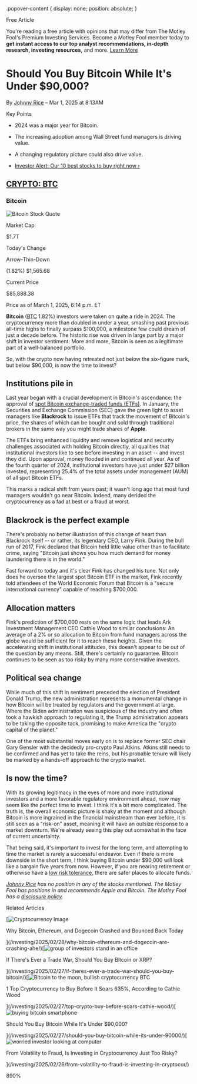 .popover-content { display: none; position: absolute; }

Free Article[](#)

You're reading a free article with opinions that may differ from The Motley Fool's Premium Investing Services. Become a Motley Fool member today to **get instant access to our top analyst recommendations, in-depth research, investing resources,** and more. [Learn More](https://www.fool.com/mms/mark/op-free-tbox-art)

Should You Buy Bitcoin While It's Under $90,000?
================================================

By [Johnny Rice](/author/20621/) – Mar 1, 2025 at 8:13AM

Key Points

*   2024 was a major year for Bitcoin.
    
*   The increasing adoption among Wall Street fund managers is driving value.
    
*   A changing regulatory picture could also drive value.
    
*   [Investor Alert: Our 10 best stocks to buy right now ›](https://www.fool.com/mms/mark/e-sa-nonbbn-kp?aid=10969&source=isaedikp0000035)
    

[CRYPTO: BTC](/quote/crypto/btc/)
---------------------------------

### Bitcoin

![Bitcoin Stock Quote](https://g.foolcdn.com/art/companylogos/mark/BTC.png)

Market Cap

$1.7T

Today's Change

Arrow-Thin-Down

(1.82%) $1,565.68

Current Price

$85,888.38

Price as of March 1, 2025, 6:14 p.m. ET

**Bitcoin** ([BTC](/quote/crypto/btc/) 1.82%) investors were taken on quite a ride in 2024. The cryptocurrency more than doubled in under a year, smashing past previous all-time highs to finally surpass $100,000, a milestone few could dream of just a decade before. The historic rise was driven in large part by a major shift in investor sentiment: More and more, Bitcoin is seen as a legitimate part of a well-balanced portfolio.

So, with the crypto now having retreated not just below the six-figure mark, but below $90,000, is now the time to invest?

Institutions pile in
--------------------

Last year began with a crucial development in Bitcoin's ascendance: the approval of [spot Bitcoin exchange-traded funds (ETFs)](https://www.fool.com/terms/s/spot-bitcoin-etf/). In January, the Securities and Exchange Commission (SEC) gave the green light to asset managers like **Blackrock** to issue ETFs that track the movement of Bitcoin's price, the shares of which can be bought and sold through traditional brokers in the same way you might trade shares of **Apple**.

The ETFs bring enhanced liquidity and remove logistical and security challenges associated with holding Bitcoin directly, all qualities that institutional investors like to see before investing in an asset -- and invest they did. Upon approval, money flooded in and continued all year. As of the fourth quarter of 2024, institutional investors have just under $27 billion invested, representing 25.4% of the total assets under management (AUM) of all spot Bitcoin ETFs.

This marks a radical shift from years past; it wasn't long ago that most fund managers wouldn't go near Bitcoin. Indeed, many derided the cryptocurrency as a fad at best or a fraud at worst.

Blackrock is the perfect example
--------------------------------

There's probably no better illustration of this change of heart than Blackrock itself -- or rather, its legendary CEO, Larry Fink. During the bull run of 2017, Fink declared that Bitcoin held little value other than to facilitate crime, saying "Bitcoin just shows you how much demand for money laundering there is in the world."

Fast forward to today and it's clear Fink has changed his tune. Not only does he oversee the largest spot Bitcoin ETF in the market, Fink recently told attendees of the World Economic Forum that Bitcoin is a "secure international currency" capable of reaching $700,000.

Allocation matters
------------------

Fink's prediction of $700,000 rests on the same logic that leads Ark Investment Management CEO Cathie Wood to similar conclusions: An average of a 2% or so allocation to Bitcoin from fund managers across the globe would be sufficient for it to reach these heights. Given the accelerating shift in institutional attitudes, this doesn't appear to be out of the question by any means. Still, there's certainly no guarantee. Bitcoin continues to be seen as too risky by many more conservative investors.

Political sea change
--------------------

While much of this shift in sentiment preceded the election of President Donald Trump, the new administration represents a monumental change in how Bitcoin will be treated by regulators and the government at large. Where the Biden administration was suspicious of the industry and often took a hawkish approach to regulating it, the Trump administration appears to be taking the opposite tack, promising to make America the "crypto capital of the planet."

One of the most substantial moves early on is to replace former SEC chair Gary Gensler with the decidedly pro-crypto Paul Atkins. Atkins still needs to be confirmed and has yet to take the reins, but his probable tenure will likely be marked by a hands-off approach to the crypto market.

Is now the time?
----------------

With its growing legitimacy in the eyes of more and more institutional investors and a more favorable regulatory environment ahead, now may seem like the perfect time to invest. I think it's a bit more complicated. The truth is, the overall economic picture is shaky at the moment and although Bitcoin is more ingrained in the financial mainstream than ever before, it is still seen as a "risk-on" asset, meaning it will have an outsize response to a market downturn. We're already seeing this play out somewhat in the face of current uncertainty.

That being said, it's important to invest for the long term, and attempting to time the market is rarely a successful endeavor. Even if there is more downside in the short term, I think buying Bitcoin under $90,000 will look like a bargain five years from now. However, if you are nearing retirement or otherwise have a [low risk tolerance](https://www.fool.com/investing/how-to-invest/risk-tolerance/), there are safer places to allocate funds.

_[Johnny Rice](https://www.fool.com/author/20621/) has no position in any of the stocks mentioned. The Motley Fool has positions in and recommends Apple and Bitcoin. The Motley Fool has a [disclosure policy](https://www.fool.com/legal/fool-disclosure-policy/)._

Related Articles

[![Cryptocurrency Image](https://g.foolcdn.com/image/?url=https%3A%2F%2Fg.foolcdn.com%2Feditorial%2Fimages%2F809500%2Fcryptocurrency-image.jpg&op=resize&w=92&h=52)

Why Bitcoin, Ethereum, and Dogecoin Crashed and Bounced Back Today

](/investing/2025/02/28/why-bitcoin-ethereum-and-dogecoin-are-crashing-ahe/)[![group of investors stand in an office](https://g.foolcdn.com/image/?url=https%3A%2F%2Fg.foolcdn.com%2Feditorial%2Fimages%2F808753%2Fgroup-of-investors-stand-in-an-office.jpg&op=resize&w=92&h=52)

If There's Ever a Trade War, Should You Buy Bitcoin or XRP?

](/investing/2025/02/27/if-theres-ever-a-trade-war-should-you-buy-bitcoin/)[![Bitcoin to the moon, bullish cryptocurrency BTC](https://g.foolcdn.com/image/?url=https%3A%2F%2Fg.foolcdn.com%2Feditorial%2Fimages%2F808661%2Fbitcoin-to-the-moon-bullish-cryptocurrency-btc.jpg&op=resize&w=92&h=52)

1 Top Cryptocurrency to Buy Before It Soars 635%, According to Cathie Wood

](/investing/2025/02/27/top-crypto-buy-before-soars-cathie-wood/)[![buying bitcoin smartphone](https://g.foolcdn.com/image/?url=https%3A%2F%2Fg.foolcdn.com%2Feditorial%2Fimages%2F808867%2Fbuying-bitcoin-smartphone.jpg&op=resize&w=92&h=52)

Should You Buy Bitcoin While It's Under $90,000?

](/investing/2025/02/27/should-you-buy-bitcoin-while-its-under-90000/)[![worried investor looking at computer](https://g.foolcdn.com/image/?url=https%3A%2F%2Fg.foolcdn.com%2Feditorial%2Fimages%2F808857%2Fworried-investor-looking-at-computer.jpg&op=resize&w=92&h=52)

From Volatility to Fraud, Is Investing in Cryptocurrency Just Too Risky?

](/investing/2025/02/26/from-volatility-to-fraud-is-investing-in-cryptocur/)

890%